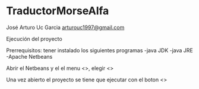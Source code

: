 # TraductorMorseAlfa

José Arturo Uc Garcia
arturouc1997@gmail.com

Ejecución del proyecto 

Prerrequisitos:
tener instalado los siguientes programas
-java JDK
-java JRE
-Apache Netbeans

Abrir el Netbeans y el el menu <<file>>, elegir <<Open project>>

Una vez abierto el proyecto se tiene que ejecutar con el boton <<Run project>>

